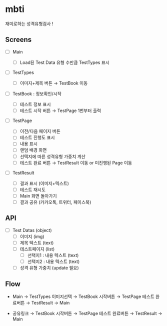 # mbti

재미로하는 성격유형검사 !

## Screens

- [ ] Main

  - [ ] Load된 Test Data 유형 수만큼 TestTypes 표시

- [ ] TestTypes

  - [ ] 이미지+제목 버튼 → TestBook 이동

- [ ] TestBook : 정보확인/시작

  - [ ] 테스트 정보 표시
  - [ ] 테스트 시작 버튼 → TestPage 1번부터 출력

- [ ] TestPage

  - [ ] 이전/다음 페이지 버튼
  - [ ] 테스트 진행도 표시
  - [ ] 내용 표시
  - [ ] 랜덤 배경 화면
  - [ ] 선택지에 따른 성격유형 가중치 계산
  - [ ] 테스트 완료 버튼 → TestResult 이동 or 미진행된 Page 이동

- [ ] TestResult
  - [ ] 결과 표시 (이미지+텍스트)
  - [ ] 테스트 재시도
  - [ ] Main 화면 돌아가기
  - [ ] 결과 공유 (카카오톡, 트위터, 페이스북)

## API

- [ ] Test Datas (object)
  - [ ] 이미지 (img)
  - [ ] 제목 텍스트 (text)
  - [ ] 테스트페이지 (list)
    - [ ] 선택지1 : 내용 텍스트 (text)
    - [ ] 선택지2 : 내용 텍스트 (text)
  - [ ] 성격 유형 가중치 (update 필요)

## Flow

- Main → TestTypes 이미지선택 → TestBook 시작버튼 → TestPage 테스트 완료버튼 → TestResult → Main

- 공유링크 → TestBook 시작버튼 → TestPage 테스트 완료버튼 → TestResult → Main
